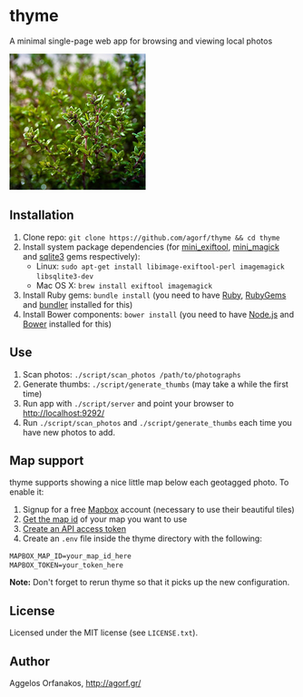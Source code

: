 # thyme

A minimal single-page web app for browsing and viewing local photos

<a href="https://www.flickr.com/photos/infobunny/7093903557"
title="thyme by poppet with a camera, on Flickr"><img
src="https://raw.githubusercontent.com/agorf/thyme/master/thyme.jpg" width="240"
height="240" alt="thyme"></a>

## Installation

1. Clone repo: `git clone https://github.com/agorf/thyme && cd thyme`
1. Install system package dependencies (for [mini_exiftool][], [mini_magick][]
   and [sqlite3][] gems respectively):
   * Linux: `sudo apt-get install libimage-exiftool-perl imagemagick
     libsqlite3-dev`
   * Mac OS X: `brew install exiftool imagemagick`
1. Install Ruby gems: `bundle install` (you need to have [Ruby][], [RubyGems][]
   and [bundler][] installed for this)
1. Install Bower components: `bower install` (you need to have [Node.js][] and
   [Bower][] installed for this)

## Use

1. Scan photos: `./script/scan_photos /path/to/photographs`
1. Generate thumbs: `./script/generate_thumbs` (may take a while the first time)
1. Run app with `./script/server` and point your browser to
   <http://localhost:9292/>
1. Run `./script/scan_photos` and `./script/generate_thumbs` each time you have
   new photos to add.

[mini_exiftool]: https://rubygems.org/gems/mini_exiftool
[mini_magick]: https://rubygems.org/gems/mini_magick
[sqlite3]: https://rubygems.org/gems/sqlite3
[Ruby]: https://www.ruby-lang.org/en/
[RubyGems]: https://rubygems.org/
[bundler]: https://rubygems.org/gems/bundler
[Node.js]: http://nodejs.org/
[Bower]: http://bower.io/

## Map support

thyme supports showing a nice little map below each geotagged photo. To enable
it:

1. Signup for a free [Mapbox][] account (necessary to use their beautiful tiles)
1. [Get the map id][map_id] of your map you want to use
1. [Create an API access token][token]
1. Create an `.env` file inside the thyme directory with the following:

```shell
MAPBOX_MAP_ID=your_map_id_here
MAPBOX_TOKEN=your_token_here
```

**Note:** Don't forget to rerun thyme so that it picks up the new configuration.

[Mapbox]: https://www.mapbox.com/
[map_id]: https://www.mapbox.com/help/define-map-id/
[token]: https://www.mapbox.com/help/create-api-access-token/

## License

Licensed under the MIT license (see `LICENSE.txt`).

## Author

Aggelos Orfanakos, <http://agorf.gr/>
